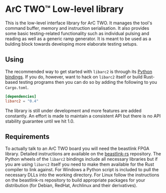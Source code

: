 # ArC TWO™ Low-level library

This is the low-level interface library for ArC TWO. It manages the tool's
command buffer, memory and instruction serialisation. It also provides some
basic testing-related functionality such as individual pulsing and reading as
well as a generic ramp generator. It is meant to be used as a bulding block
towards developing more elaborate testing setups.

## Using

The recommended way to get started with `libarc2` is through its [Python
bindings](https://github.com/arc-instruments/pyarc2). If you do, however,
want to hack on `libarc2` itself or build Rust-based testing programs then
you can do so by adding the following to you `Cargo.toml`.

```toml
[dependencies]
libarc2 = "0.4"
```

The library is still under development and more features are added constantly.
An effort is made to maintain a consistent API but there is no API stability
guarantee until we hit 1.0.

## Requirements

To actually talk to an ArC TWO board you will need the beastlink FPGA library.
Detailed instructions are available on the
[beastlink-rs](https://github.com/arc-instruments/beastlink-rs#prerequisites)
repository. The Python wheels of the `libarc2` bindings include all necessary
libraries but if you are using `libarc2` itself you need to make them available
for the Rust compiler to link against. For Windows a Python script is included
to pull the necessary DLLs into the working directory. For Linux follow the
instructions on the beastlink-rs repository to build appropriate packages for
your distribution (for Debian, RedHat, Archlinux and their derivatives).
